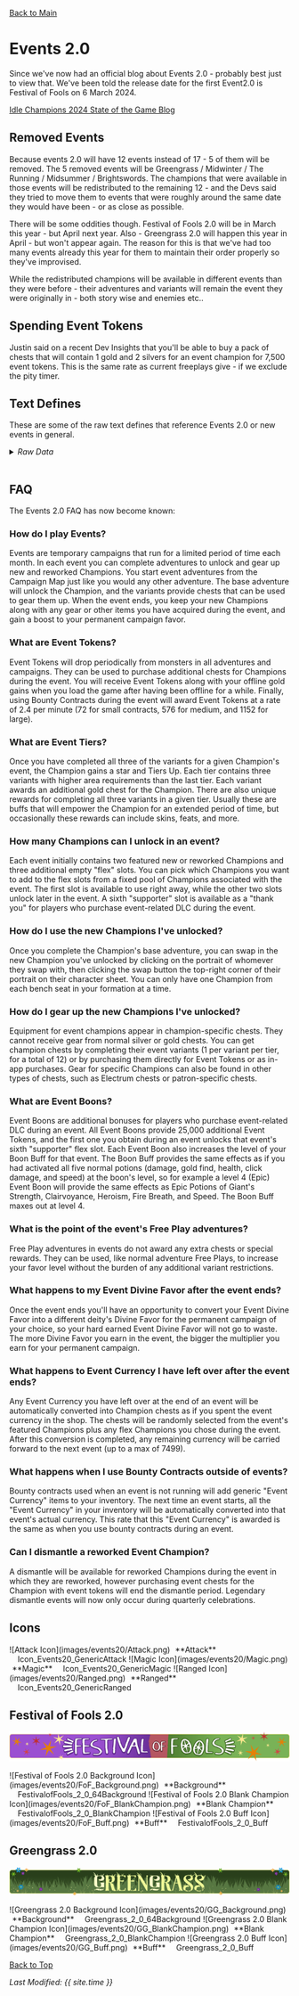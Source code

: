 [Back to Main](index.md)

# Events 2.0

Since we've now had an official blog about Events 2.0 - probably best just to view that. We've been told the release date for the first Event2.0 is Festival of Fools on 6 March 2024.

[Idle Champions 2024 State of the Game Blog](https://codenameentertainment.com/?page=idle_champions&post_id=1636#blog)

## Removed Events

Because events 2.0 will have 12 events instead of 17 - 5 of them will be removed. The 5 removed events will be Greengrass / Midwinter / The Running / Midsummer / Brightswords. The champions that were available in those events will be redistributed to the remaining 12 - and the Devs said they tried to move them to events that were roughly around the same date they would have been - or as close as possible.

There will be some oddities though. Festival of Fools 2.0 will be in March this year - but April next year. Also - Greengrass 2.0 will happen this year in April - but won't appear again. The reason for this is that we've had too many events already this year for them to maintain their order properly so they've improvised.

While the redistributed champions will be available in different events than they were before - their adventures and variants will remain the event they were originally in - both story wise and enemies etc..

## Spending Event Tokens

Justin said on a recent Dev Insights that you'll be able to buy a pack of chests that will contain 1 gold and 2 silvers for an event champion for 7,500 event tokens. This is the same rate as current freeplays give - if we exclude the pity timer.

## Text Defines

These are some of the raw text defines that reference Events 2.0 or new events in general.

<details><summary><em>Raw Data</em></summary>
<p>
<pre>
{
    "id": 5471,
    "key": "events_2_faq_title",
    "contents": "Event FAQ"
}
{
    "id": 5472,
    "key": "events_2_faq",
    "contents": "<span class=\"italic_title\">How do I play Events?</span> \r\n\r\nEvents are temporary campaigns that run for a limited period of time each month. In each event you can complete adventures to unlock and gear up new and reworked Champions. You start event adventures from the Campaign Map just like you would any other adventure. The base adventure will unlock the Champion, and the variants provide chests that can be used to gear them up. When the event ends, you keep your new Champions along with any gear or other items you have acquired during the event, and gain a boost to your permanent campaign favor.\r\n\r\n<span class=\"italic_title\">What are Event Tokens?</span> \r\n\r\nEvent Tokens will drop periodically from monsters in all adventures and campaigns. They can be used to purchase additional chests for Champions during the event. You will receive Event Tokens along with your offline gold gains when you load the game after having been offline for a while. Finally, using Bounty Contracts during the event will award Event Tokens at a rate of 2.4 per minute (72 for small contracts, 576 for medium, and 1152 for large).\r\n\r\n<span class=\"italic_title\">What are Event Tiers?</span> \r\n\r\nOnce you have completed all three of the variants for a given Champion's event, the Champion gains a star and Tiers Up. Each tier contains three variants with higher area requirements than the last tier. Each variant awards an additional gold chest for the Champion. There are also unique rewards for completing all three variants in a given tier. Usually these are buffs that will empower the Champion for an extended period of time, but occasionally these rewards can include skins, feats, and more.\r\n\r\n<span class=\"italic_title\">How many Champions can I unlock in an event?</span> \r\n\r\nEach event initially contains two featured new or reworked Champions and three additional empty \"flex\" slots. You can pick which Champions you want to add to the flex slots from a fixed pool of Champions associated with the event. The first slot is available to use right away, while the other two slots unlock later in the event.  A sixth \"supporter\" slot is available as a \"thank you\" for players who purchase event-related DLC during the event.\r\n\r\n<span class=\"italic_title\">How do I use the new Champions I've unlocked?</span> \r\n\r\nOnce you complete the Champion's base adventure, you can swap in the new Champion you've unlocked by clicking on the portrait of whomever they swap with, then clicking the swap button the top-right corner of their portrait on their character sheet. You can only have one Champion from each bench seat in your formation at a time.\r\n\r\n<span class=\"italic_title\">How do I gear up the new Champions I've unlocked?</span>\r\n\r\nEquipment for event champions appear in champion-specific chests. They cannot receive gear from normal silver or gold chests. You can get champion chests by completing their event variants (1 per variant per tier, for a total of 12) or by purchasing them directly for Event Tokens or as in-app purchases. Gear for specific Champions can also be found in other types of chests, such as Electrum chests or patron-specific chests.\r\n\r\n<span class=\"italic_title\">What are Event Boons?</span>\r\n\r\nEvent Boons are additional bonuses for players who purchase event-related DLC during an event. All Event Boons provide 25,000 additional Event Tokens, and the first one you obtain during an event unlocks that event's sixth \"supporter\" flex slot. Each Event Boon also increases the level of your Boon Buff for that event. The Boon Buff provides the same effects as if you had activated all five normal potions (damage, gold find, health, click damage, and speed) at the boon's level, so for example a level 4 (Epic) Event Boon will provide the same effects as Epic Potions of Giant's Strength, Clairvoyance, Heroism, Fire Breath, and Speed. The Boon Buff maxes out at level 4.\r\n\r\n<span class=\"italic_title\">What is the point of the event's Free Play adventures?</span> \r\n\r\nFree Play adventures in events do not award any extra chests or special rewards. They can be used, like normal adventure Free Plays, to increase your favor level without the burden of any additional variant restrictions.\r\n\r\n<span class=\"italic_title\">What happens to my Event Divine Favor after the event ends?</span>\r\n\r\nOnce the event ends you'll have an opportunity to convert your Event Divine Favor into a different deity's Divine Favor for the permanent campaign of your choice, so your hard earned Event Divine Favor will not go to waste. The more Divine Favor you earn in the event, the bigger the multiplier you earn for your permanent campaign.\r\n\r\n<span class=\"italic_title\">What happens to Event Currency I have left over after the event ends?</span>\r\n\r\nAny Event Currency you have left over at the end of an event will be automatically converted into Champion chests as if you spent the event currency in the shop. The chests will be randomly selected from the event's featured Champions plus any flex Champions you chose during the event. After this conversion is completed, any remaining currency will be carried forward to the next event (up to a max of 7499).\r\n\r\n<span class=\"italic_title\">What happens when I use Bounty Contracts outside of events?</span>\r\n\r\nBounty contracts used when an event is not running will add generic \"Event Currency\" items to your inventory. The next time an event starts, all the \"Event Currency\" in your inventory will be automatically converted into that event's actual currency.  This rate that  this \"Event Currency\" is awarded is the same as when you use bounty contracts during an event.\r\n\r\n<span class=\"italic_title\">Can I dismantle a reworked Event Champion?</span>\r\n\r\nA dismantle will be available for reworked Champions during the event in which they are reworked, however purchasing event chests for the Champion with event tokens will end the dismantle period. Legendary dismantle events will now only occur during quarterly celebrations."
}
{
    "id": 5463,
    "key": "events_2_achievement_box_msg",
    "contents": "Each achievement increases the damage of all Champions by 1%"
}
{
    "id": 5458,
    "key": "supporter_flex_slot_locked_msg",
    "contents": "Unlock the supporter slot now by purchasing DLC containing an event boost"
}
{
    "id": 5440,
    "key": "getting_event_details",
    "contents": "Getting event details..."
}
{
    "id": 5489,
    "key": "events_pick_champion_confirmation",
    "contents": "Are you sure you want to pick $heroName?"
}
</pre>
</p>
</details>
<br>

## FAQ

The Events 2.0 FAQ has now become known:

### How do I play Events?

Events are temporary campaigns that run for a limited period of time each month. In each event you can complete adventures to unlock and gear up new and reworked Champions. You start event adventures from the Campaign Map just like you would any other adventure. The base adventure will unlock the Champion, and the variants provide chests that can be used to gear them up. When the event ends, you keep your new Champions along with any gear or other items you have acquired during the event, and gain a boost to your permanent campaign favor.

### What are Event Tokens?

Event Tokens will drop periodically from monsters in all adventures and campaigns. They can be used to purchase additional chests for Champions during the event. You will receive Event Tokens along with your offline gold gains when you load the game after having been offline for a while. Finally, using Bounty Contracts during the event will award Event Tokens at a rate of 2.4 per minute (72 for small contracts, 576 for medium, and 1152 for large).

### What are Event Tiers?

Once you have completed all three of the variants for a given Champion's event, the Champion gains a star and Tiers Up. Each tier contains three variants with higher area requirements than the last tier. Each variant awards an additional gold chest for the Champion. There are also unique rewards for completing all three variants in a given tier. Usually these are buffs that will empower the Champion for an extended period of time, but occasionally these rewards can include skins, feats, and more.

### How many Champions can I unlock in an event?

Each event initially contains two featured new or reworked Champions and three additional empty "flex" slots. You can pick which Champions you want to add to the flex slots from a fixed pool of Champions associated with the event. The first slot is available to use right away, while the other two slots unlock later in the event.  A sixth "supporter" slot is available as a "thank you" for players who purchase event-related DLC during the event.

### How do I use the new Champions I've unlocked?

Once you complete the Champion's base adventure, you can swap in the new Champion you've unlocked by clicking on the portrait of whomever they swap with, then clicking the swap button the top-right corner of their portrait on their character sheet. You can only have one Champion from each bench seat in your formation at a time.

### How do I gear up the new Champions I've unlocked?

Equipment for event champions appear in champion-specific chests. They cannot receive gear from normal silver or gold chests. You can get champion chests by completing their event variants (1 per variant per tier, for a total of 12) or by purchasing them directly for Event Tokens or as in-app purchases. Gear for specific Champions can also be found in other types of chests, such as Electrum chests or patron-specific chests.

### What are Event Boons?

Event Boons are additional bonuses for players who purchase event-related DLC during an event. All Event Boons provide 25,000 additional Event Tokens, and the first one you obtain during an event unlocks that event's sixth "supporter" flex slot. Each Event Boon also increases the level of your Boon Buff for that event. The Boon Buff provides the same effects as if you had activated all five normal potions (damage, gold find, health, click damage, and speed) at the boon's level, so for example a level 4 (Epic) Event Boon will provide the same effects as Epic Potions of Giant's Strength, Clairvoyance, Heroism, Fire Breath, and Speed. The Boon Buff maxes out at level 4.

### What is the point of the event's Free Play adventures?

Free Play adventures in events do not award any extra chests or special rewards. They can be used, like normal adventure Free Plays, to increase your favor level without the burden of any additional variant restrictions.

### What happens to my Event Divine Favor after the event ends?

Once the event ends you'll have an opportunity to convert your Event Divine Favor into a different deity's Divine Favor for the permanent campaign of your choice, so your hard earned Event Divine Favor will not go to waste. The more Divine Favor you earn in the event, the bigger the multiplier you earn for your permanent campaign.

### What happens to Event Currency I have left over after the event ends?

Any Event Currency you have left over at the end of an event will be automatically converted into Champion chests as if you spent the event currency in the shop. The chests will be randomly selected from the event's featured Champions plus any flex Champions you chose during the event. After this conversion is completed, any remaining currency will be carried forward to the next event (up to a max of 7499).

### What happens when I use Bounty Contracts outside of events?

Bounty contracts used when an event is not running will add generic "Event Currency" items to your inventory. The next time an event starts, all the "Event Currency" in your inventory will be automatically converted into that event's actual currency.  This rate that  this "Event Currency" is awarded is the same as when you use bounty contracts during an event.

### Can I dismantle a reworked Event Champion?

A dismantle will be available for reworked Champions during the event in which they are reworked, however purchasing event chests for the Champion with event tokens will end the dismantle period. Legendary dismantle events will now only occur during quarterly celebrations.

## Icons

<span class="emergenceShopTableRow">
    <span class="emergenceShopTableItem">
        <span class="emergenceShopTableIcon">
            ![Attack Icon](images/events20/Attack.png)
        </span>
        <span class="emergenceShopTableTextColumn">
            <span style="margin-left:5px">**Attack**</span>
            <span style="margin-left:15px">Icon_Events20_GenericAttack</span>
        </span>
    </span>
    <span class="emergenceShopTableItem">
        <span class="emergenceShopTableIcon">
            ![Magic Icon](images/events20/Magic.png)
        </span>
        <span class="emergenceShopTableTextColumn">
            <span style="margin-left:5px">**Magic**</span>
            <span style="margin-left:15px">Icon_Events20_GenericMagic</span>
        </span>
    </span>
    <span class="emergenceShopTableItem">
        <span class="emergenceShopTableIcon">
            ![Ranged Icon](images/events20/Ranged.png)
        </span>
        <span class="emergenceShopTableTextColumn">
            <span style="margin-left:5px">**Ranged**</span>
            <span style="margin-left:15px">Icon_Events20_GenericRanged</span>
        </span>
    </span>
</span>

## Festival of Fools 2.0

![Festival of Fools 2.0 Banner](images/events20/FoF_Banner.png)

<span class="emergenceShopTableRow">
    <span class="emergenceShopTableItem">
        <span class="emergenceShopTableIcon">
            ![Festival of Fools 2.0 Background Icon](images/events20/FoF_Background.png)
        </span>
        <span class="emergenceShopTableTextColumn">
            <span style="margin-left:5px">**Background**</span>
            <span style="margin-left:15px">FestivalofFools_2_0_64Background</span>
        </span>
    </span>
    <span class="emergenceShopTableItem">
        <span class="emergenceShopTableIcon">
            ![Festival of Fools 2.0 Blank Champion Icon](images/events20/FoF_BlankChampion.png)
        </span>
        <span class="emergenceShopTableTextColumn">
            <span style="margin-left:5px">**Blank Champion**</span>
            <span style="margin-left:15px">FestivalofFools_2_0_BlankChampion</span>
        </span>
    </span>
    <span class="emergenceShopTableItem">
        <span class="emergenceShopTableIcon">
            ![Festival of Fools 2.0 Buff Icon](images/events20/FoF_Buff.png)
        </span>
        <span class="emergenceShopTableTextColumn">
            <span style="margin-left:5px">**Buff**</span>
            <span style="margin-left:15px">FestivalofFools_2_0_Buff</span>
        </span>
    </span>
</span>

## Greengrass 2.0

![Greengrass 2.0 Banner](images/events20/GG_Banner.png)

<span class="emergenceShopTableRow">
    <span class="emergenceShopTableItem">
        <span class="emergenceShopTableIcon">
            ![Greengrass 2.0 Background Icon](images/events20/GG_Background.png)
        </span>
        <span class="emergenceShopTableTextColumn">
            <span style="margin-left:5px">**Background**</span>
            <span style="margin-left:15px">Greengrass_2_0_64Background</span>
        </span>
    </span>
    <span class="emergenceShopTableItem">
        <span class="emergenceShopTableIcon">
            ![Greengrass 2.0 Blank Champion Icon](images/events20/GG_BlankChampion.png)
        </span>
        <span class="emergenceShopTableTextColumn">
            <span style="margin-left:5px">**Blank Champion**</span>
            <span style="margin-left:15px">Greengrass_2_0_BlankChampion</span>
        </span>
    </span>
    <span class="emergenceShopTableItem">
        <span class="emergenceShopTableIcon">
            ![Greengrass 2.0 Buff Icon](images/events20/GG_Buff.png)
        </span>
        <span class="emergenceShopTableTextColumn">
            <span style="margin-left:5px">**Buff**</span>
            <span style="margin-left:15px">Greengrass_2_0_Buff</span>
        </span>
    </span>
</span>

[Back to Top](#top)

*Last Modified: {{ site.time }}*
